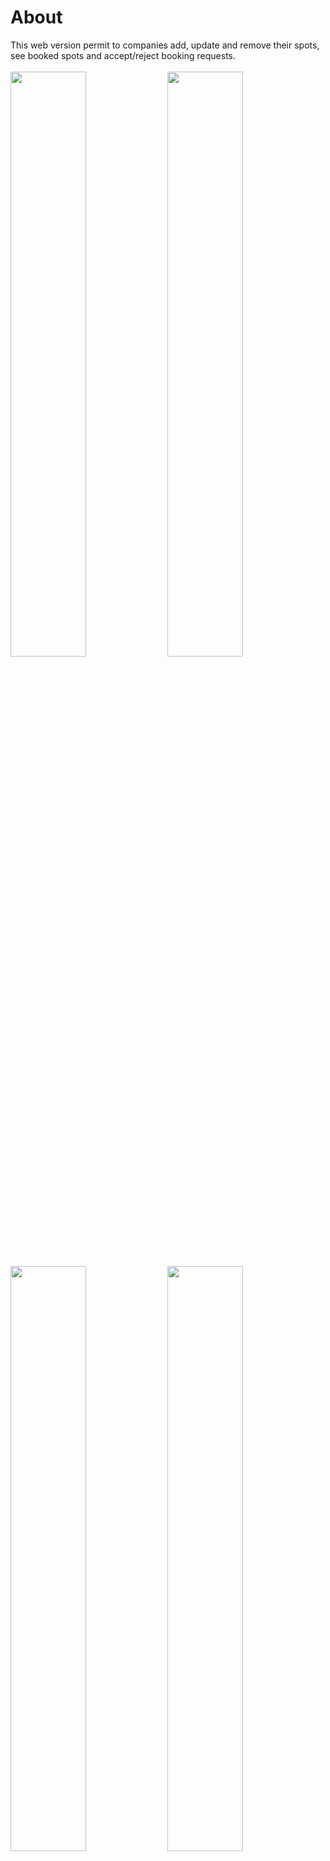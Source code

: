 # About
This web version permit to companies add, update and remove their spots, see booked spots and accept/reject booking requests.<br/><br/>
<img src="https://raw.githubusercontent.com/DiegoVictor/omnistack/master/9/web/screenshots/dashboard.jpg" width="49%"/>
<img src="https://raw.githubusercontent.com/DiegoVictor/omnistack/master/9/web/screenshots/details.jpg" width="49%"/>
<img src="https://raw.githubusercontent.com/DiegoVictor/omnistack/master/9/web/screenshots/details-bookings.jpg" width="49%"/>
<img src="https://raw.githubusercontent.com/DiegoVictor/omnistack/master/9/web/screenshots/edit.jpg" width="49%" />

# Install
```
$ yarn
```

# Dependencies
Was installed and configured the `eslint` and `prettier` to keep the code clean and patterned.

# Reactotron
This project is configured with [Reactotron](https://github.com/infinitered/reactotron), just open the Reactotron GUI before the app is up and running, after start the app Reactotron will identify new connections.

# .env
Rename the `.env.example` to `.env` then just update with yours settings.

# API
Start the server in the [`api`](https://github.com/DiegoVictor/omnistack/tree/master/9/api) folder (see its README for more information). If any change in the api's port or host was made remember to update the `.env` too.

# Start up
```
$ yarn start
```

# Tests
```
$ yarn test
```
> And `yarn coverage` to run tests with coverage
